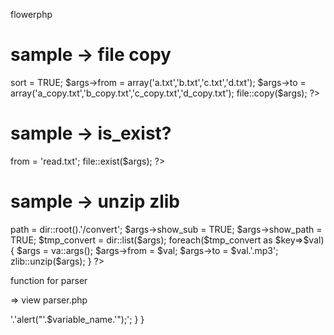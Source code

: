 
flowerphp

# sample -> file copy

<?php

$args = var::args();

$args->sort = TRUE;

$args->from = array('a.txt','b.txt','c.txt','d.txt');

$args->to = array('a_copy.txt','b_copy.txt','c_copy.txt','d_copy.txt');

file::copy($args);

?>

# sample -> is_exist?

<?php

$args = var::args();

$args->from = 'read.txt';

file::exist($args);

?>

# sample -> unzip zlib

<?php

$args = va::args();

$args->path = dir::root().'/convert';

$args->show_sub = TRUE;

$args->show_path = TRUE;

$tmp_convert = dir::list($args);


foreach($tmp_convert as $key=>$val){

	$args = va::args();
	
	$args->from = $val;
	
	$args->to = $val.'.mp3';
	
	zlib::unzip($args);
	
}

?>


function for parser

=> view parser.php

<?php

$code = '

text "text";

msgbox "message";

';

$code_len = strlen($code);

for($i=0;$i<=$code_len;$i++){

	if(substr($code,$i,1)=="\w\n"){
	
		$i = $i+1;
		
	}
	
	if(substr($code,$i,1)=="\t"){
	
		$i = $i+1;
		
	}
	
	if(substr($code,$i,1)==" "){
	
		$i = $i+1;
		
	}
	
	if(substr($code,$i,5)=="text "){
	
		$i = $i+5;
		
		$func_end = strpos($code,";",$i)+1;
		
		$func_code = substr($code,$i,$func_end-$i);
		
		$str_i = strpos($code,'"')+1;
		
		$str_z = strpos($code,'"',$str_i);
		
		$variable_name = substr($code,$str_i,$str_z-$str_i);
		
		echo $variable_name;
		
	}
	
	if(substr($code,$i,7)=="msgbox "){
	
		$i = $i+7;
		
		$func_end = strpos($code,";",$i)+1;
		
		$func_code = substr($code,$i,$func_end-$i);
		
		$str_i = strpos($func_code,'"')+1;
		
		$str_z = strpos($func_code,'"',$str_i);
		
		$variable_name = substr($func_code,$str_i,$str_z-$str_i);
		
		echo '<script>'.'alert("'.$variable_name.'");</script>';
		
	}
	
}
